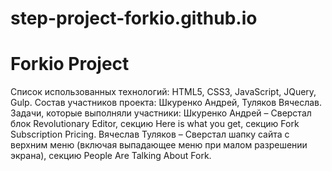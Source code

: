 # step-project-forkio.github.io
# Forkio Project 

Список использованных технологий: HTML5, CSS3, JavaScript, JQuery, Gulp.
Состав участников проекта: Шкуренко Андрей, Туляков Вячеслав.  
Задачи, которые выполняли участники: 
    Шкуренко Андрей – Сверстал блок Revolutionary Editor, секцию Here is what you get, секцию Fork Subscription Pricing. 
    Вячеслав Туляков – Сверстал шапку сайта с верхним меню (включая выпадающее меню при малом разрешении экрана), секцию People Are Talking About Fork.
